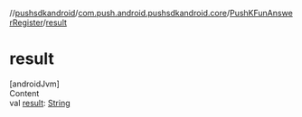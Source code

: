 //[pushsdkandroid](../../index.md)/[com.push.android.pushsdkandroid.core](../index.md)/[PushKFunAnswerRegister](index.md)/[result](result.md)



# result  
[androidJvm]  
Content  
val [result](result.md): [String](https://kotlinlang.org/api/latest/jvm/stdlib/kotlin/-string/index.html)  



